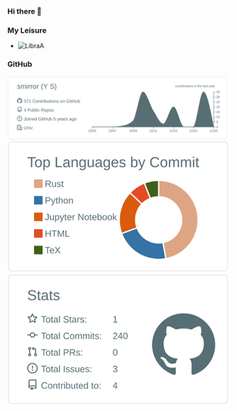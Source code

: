 ### Hi there 👋

### My Leisure
-  ![LibraA](https://www.hackthebox.eu/badge/image/356111)
### GitHub
[![](https://raw.githubusercontent.com/smirror/smirror/master/profile-summary-card-output/default/0-profile-details.svg)](https://github.com/vn7n24fzkq/github-profile-summary-cards)
[![](https://raw.githubusercontent.com/smirror/smirror/master/profile-summary-card-output/default/2-most-commit-language.svg)](https://github.com/vn7n24fzkq/github-profile-summary-cards)[![](https://raw.githubusercontent.com/smirror/smirror/master/profile-summary-card-output/default/3-stats.svg)](https://github.com/vn7n24fzkq/github-profile-summary-cards)

<!--
**smirror/smirror** is a ✨ _special_ ✨ repository because its `README.md` (this file) appears on your GitHub profile.

Here are some ideas to get you started:

- 🔭 I’m currently working on ...
- 🌱 I’m currently learning ...
- 👯 I’m looking to collaborate on ...
- 🤔 I’m looking for help with ...
- 💬 Ask me about ...
- 📫 How to reach me: ...
- 😄 Pronouns: ...
- ⚡ Fun fact: ...
-->
